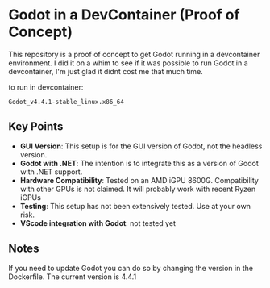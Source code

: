 # Godot in a DevContainer (Proof of Concept)

This repository is a proof of concept to get Godot running in a devcontainer environment.
I did it on a whim to see if it was possible to run Godot in a devcontainer, I'm just glad it didnt cost me that much time.

to run in devcontainer:

``` Godot_v4.4.1-stable_linux.x86_64 ```

## Key Points

- **GUI Version**: This setup is for the GUI version of Godot, not the headless version.
- **Godot with .NET**: The intention is to integrate this as a version of Godot with .NET support.
- **Hardware Compatibility**: Tested on an AMD iGPU 8600G. Compatibility with other GPUs is not claimed. It will probably work with recent Ryzen iGPUs
- **Testing**: This setup has not been extensively tested. Use at your own risk.
- **VScode integration with Godot**: not tested yet

## Notes

If you need to update Godot you can do so by changing the version in the Dockerfile. The current version is 4.4.1